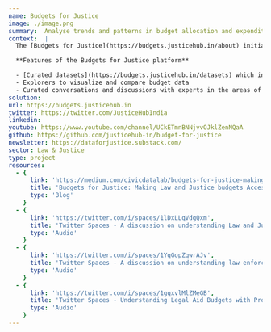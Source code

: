 ```yaml
---
name: Budgets for Justice
image: ./image.png
summary:  Analyse trends and patterns in budget allocation and expenditures for the law and justice sector.  
context:  |
  The [Budgets for Justice](https://budgets.justicehub.in/about) initiative, launched January 2022, is a curated open data platform that brings together open budget data from the Union Government of India over the last few years to reveal trends and patterns in budget allocation and expenditures for the law and justice sector. Our objective is to make budget data more accessible, usable and comprehensive so we can stay informed about how the law and justice sector (including courts, police, prison, legal aid etc.) is funded and sourced.

  **Features of the Budgets for Justice platform**

  - [Curated datasets](https://budgets.justicehub.in/datasets) which include budget data between the years 2015-16 and 2021-22 for specific schemes under different ministries and departments  
  - Explorers to visualize and compare budget data
  - Curated conversations and discussions with experts in the areas of public finance and law and justice to help understand the budgeting process and the data.
solution:
url: https://budgets.justicehub.in
twitter: https://twitter.com/JusticeHubIndia
linkedin:
youtube: https://www.youtube.com/channel/UCkETmnBNNjvvOJklZenNQaA
github: https://github.com/justicehub-in/budget-for-justice
newsletter: https://dataforjustice.substack.com/ 
sector: Law & Justice
type: project
resources:
  - {
      link: 'https://medium.com/civicdatalab/budgets-for-justice-making-law-and-justice-budgets-accessible-and-actionable-28eb56a0d348',
      title: 'Budgets for Justice: Making Law and Justice budgets Accessible and Actionable',
      type: 'Blog'
    }
  - {
      link: 'https://twitter.com/i/spaces/1lDxLLqVdgQxm',
      title: 'Twitter Spaces - A discussion on understanding Law and Justice budgets in India',
      type: 'Audio'
    }
  - {
      link: 'https://twitter.com/i/spaces/1YqGopZqwrAJv',
      title: 'Twitter Spaces - A discussion on understanding law enforcement budgets in India',
      type: 'Audio'
    }
  - {
      link: 'https://twitter.com/i/spaces/1gqxvlMlZMeGB',
      title: 'Twitter Spaces - Understanding Legal Aid Budgets with Project 39A',
      type: 'Audio'
    }
---
```

